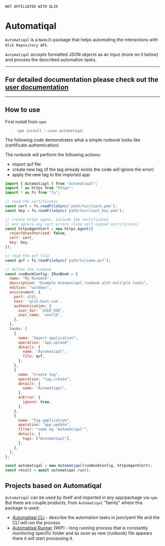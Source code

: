 ```
NOT AFFILIATED WITH QLIK
```

# Automatiqal

`Automatiqal` is a `NodeJS` package that helps automating the interactions with `Qlik Repository API`.

`Automatiqal` accepts formatted JSON objects as an input (more on it below) and process the described automation tasks.

---

## For detailed documentation please check out the [user documentation](https://docs.informatiqal.com/automatiqal/)

---

## How to use

First install from `npm`:

> `npm install --save automatiqal`

The following code demonstrates what a simple runbook looks like (certificate authentication)

The runbook will perform the following actions:

- import qvf file
- create new tag (if the tag already exists the code will ignore the error)
- apply the new tag to the imported app

```javascript
import { Automatiqal } from "automatiqal";
import * as https from "https";
import * as fs from "fs";

// read the certificates
const cert = fs.readFileSync(`path/to/client.pem`);
const key = fs.readFileSync(`path/to/client_key.pem`);

// create https agent, include the certificates
// and ignore any cert errors (like self-signed certificates)
const httpsAgentCert = new https.Agent({
  rejectUnauthorized: false,
  cert: cert,
  key: key,
});

// read the qvf file
const qvf = fs.readFileSync(`path/to/some.qvf`);

// define the runbook
const runBookConfig: IRunBook = {
  name: "My Runbook",
  description: "Example Automatiqal runbook with multiple tasks",
  edition: "windows",
  environment: {
    port: 4242,
    host: `qlik-host.com`,
    authentication: {
      user_dir: `USER_DIR`,
      user_name: `userId`,
    },
  },
  tasks: [
    {
      name: "Import application",
      operation: "app.upload",
      details: {
        name: "Automatiqal",
        file: qvf,
      },
    },
    {
      name: "Create tag",
      operation: "tag.create",
      details: {
        name: "Automatiqal",
      },
      onError: {
        ignore: true,
      },
    },
    {
      name: "Tag application",
      operation: "app.update",
      filter: "name eq 'Automatiqal'",
      details: {
        tags: ["Automatiqal"],
      },
    },
  ],
};

const automatiqal = new Automatiqal(runBookConfig, httpsAgentCert);
const result = await automatiqal.run();
```

## Projects based on Automatiqal

`Automatiqal` can be used by itself and imported in any app/package via `npm`. But there are couple products, from `Automatiqal` "family" where this package is used:

- [Automatiqal CLI](https://github.com/Informatiqal/automatiqal-cli) - describe the automation tasks in json/yaml file and the CLI will run the process
- [Automatiqal Runner](https://github.com/Informatiqal/automatiqal-runner) (WIP) - long running process that is constantly monitoring specific folder and as soon as new (runbook) file appears there it will start processing it.
